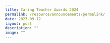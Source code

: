 ```yaml
---
title: Caring Teacher Awards 2024
permalink: /resource/announcements/permalink/
date: 2023-09-12
layout: post
description: ""
image: ""
---
```

